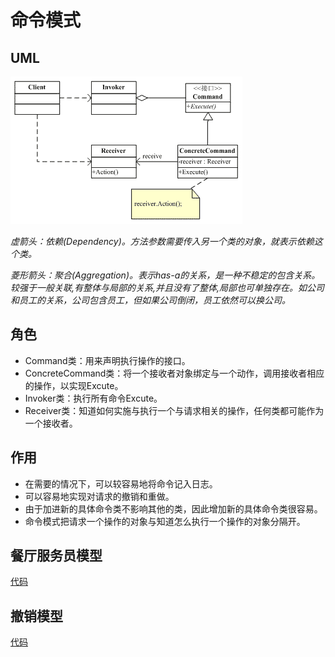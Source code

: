 # 命令模式

## UML
![](command.png)

*虚箭头：依赖(Dependency)。方法参数需要传入另一个类的对象，就表示依赖这个类。*

*菱形箭头：聚合(Aggregation)。表示has-a的关系，是一种不稳定的包含关系。较强于一般关联,有整体与局部的关系,并且没有了整体,局部也可单独存在。如公司和员工的关系，公司包含员工，但如果公司倒闭，员工依然可以换公司。*
## 角色
- Command类：用来声明执行操作的接口。
- ConcreteCommand类：将一个接收者对象绑定与一个动作，调用接收者相应的操作，以实现Excute。
- Invoker类：执行所有命令Excute。
- Receiver类：知道如何实施与执行一个与请求相关的操作，任何类都可能作为一个接收者。
## 作用
- 在需要的情况下，可以较容易地将命令记入日志。
- 可以容易地实现对请求的撤销和重做。
- 由于加进新的具体命令类不影响其他的类，因此增加新的具体命令类很容易。
- 命令模式把请求一个操作的对象与知道怎么执行一个操作的对象分隔开。
## 餐厅服务员模型
[代码](waiter.cpp)
## 撤销模型
[代码](undo.cpp)
